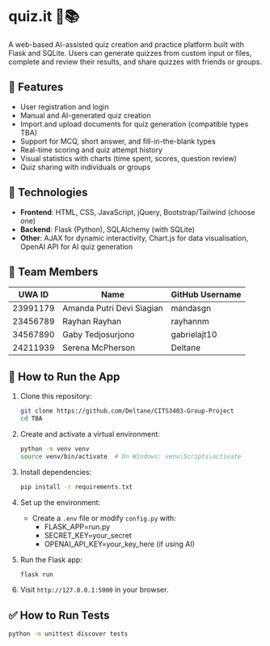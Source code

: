 # quiz.it 🧠📚

A web-based AI-assisted quiz creation and practice platform built with Flask and SQLite. Users can generate quizzes from custom input or files, complete and review their results, and share quizzes with friends or groups.

## 🌟 Features

- User registration and login
- Manual and AI-generated quiz creation
- Import and upload documents for quiz generation (compatible types TBA)
- Support for MCQ, short answer, and fill-in-the-blank types
- Real-time scoring and quiz attempt history
- Visual statistics with charts (time spent, scores, question review)
- Quiz sharing with individuals or groups

## 🚀 Technologies

- **Frontend**: HTML, CSS, JavaScript, jQuery, Bootstrap/Tailwind (choose one)
- **Backend**: Flask (Python), SQLAlchemy (with SQLite)
- **Other**: AJAX for dynamic interactivity, Chart.js for data visualisation, OpenAI API for AI quiz generation

## 👥 Team Members

| UWA ID   | Name                      | GitHub Username |
|----------|---------------------------|-----------------|
| 23991179 | Amanda Putri Devi Siagian | mandasgn        |
| 23456789 | Rayhan Rayhan             | rayhannm        |
| 34567890 | Gaby Tedjosurjono         | gabrielajt10    |
| 24211939 | Serena McPherson          | Deltane         |

## 🧠 How to Run the App

1. Clone this repository:
    ```bash
    git clone https://github.com/Deltane/CITS3403-Group-Project
    cd TBA
    ```

2. Create and activate a virtual environment:
    ```bash
    python -m venv venv
    source venv/bin/activate  # On Windows: venv\Scripts\activate
    ```

3. Install dependencies:
    ```bash
    pip install -r requirements.txt
    ```

4. Set up the environment:
    - Create a `.env` file or modify `config.py` with:
      - FLASK_APP=run.py
      - SECRET_KEY=your_secret
      - OPENAI_API_KEY=your_key_here (if using AI)

5. Run the Flask app:
    ```bash
    flask run
    ```

6. Visit `http://127.0.0.1:5000` in your browser.

## ✅ How to Run Tests

```bash
python -m unittest discover tests